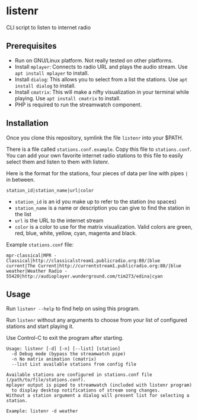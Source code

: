 listenr
=======

CLI script to listen to internet radio

## Prerequisites

- Run on GNU/Linux platform. Not really tested on other platforms.
- Install `mplayer`: Connects to radio URL and plays the audio stream. Use `apt install mplayer` to install.
- Install `dialog`: This allows you to select from a list the stations. Use `apt install dialog` to install.
- Install `cmatrix`: This will make a nifty visualization in your terminal while playing. Use `apt install cmatrix` to install.
- PHP is required to run the streamwatch component.

## Installation

Once you clone this repository, symlink the file `listenr` into your $PATH.

There is a file called `stations.conf.example`. Copy this file to
`stations.conf`. You can add your own favorite internet radio stations to this
file to easily select them and listen to them with listenr.

Here is the format for the stations, four pieces of data per line with pipes `|` in between.

```
station_id|station_name|url|color
```
 - `station_id` is an id you make up to refer to the station (no spaces)
 - `station_name` is a name or description you can give to find the station in the list
 - `url` is the URL to the internet stream
 - `color` is a color to use for the matrix visualization. Valid colors are green, red, blue, white, yellow, cyan, magenta and black.

Example `stations.conf` file:
```
mpr-classical|MPR - Classical|http://classicalstream1.publicradio.org:80/|blue
current|The Current|http://currentstream1.publicradio.org:80/|blue
weather|Weather Radio - 55420|http://audioplayer.wunderground.com/tim273/edina|cyan
```
## Usage

Run `listenr --help` to find help on using this program.

Run `listenr` without any arguments to choose from your list of configured stations and start playing it.

Use Control-C to exit the program after starting.

```
Usage: listenr [-d] [-n] [--list] [station]
  -d Debug mode (bypass the streamwatch pipe)
  -n No matrix animation (cmatrix)
  --list List available stations from config file

Available stations are configured in stations.conf file (/path/to/file/stations.conf).
mplayer output is piped to streamwatch (included with listenr program) 
  to display desktop notifications of stream song changes.
Without a station argument a dialog will present list for selecting a station.

Example: listenr -d weather
```
